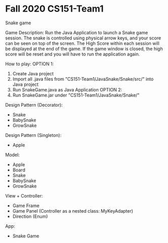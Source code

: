# Fall 2020 CS151-Team1
Snake game

Game Description:
Run the Java Application to launch a Snake game session. The snake is controlled using physical arrow keys, and your score can be seen on top of the screen. The High Score within each session will be displayed at the end of the game. If the game window is closed, the high score will be reset and you will have to run the application again.

How to play:
OPTION 1:
1. Create Java project
2. Import all .java files from "CS151-Team1/JavaSnake/Snake/src/" into Java project
3. Run SnakeGame.java as Java Application
OPTION 2:
1. Run SnakeGame.jar under "CS151-Team1/JavaSnake/Snake/"


Design Pattern (Decorator):
- Snake
- BabySnake
- GrowSnake

Design Pattern (Singleton):
- Apple

Model:
- Apple
- Board
- Snake
- BabySnake
- GrowSnake

View + Controller:
- Game Frame
- Game Panel (Controller as a nested class: MyKeyAdapter)
- Direction (Enum)

App: 
- Snake Game
